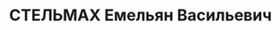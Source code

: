 ---
title: СТЕЛЬМАХ Емельян Васильевич
description: "Род. в 1898, Витебская губ., дер. Заболотье, белорус, обр.: высшее,\
  \ член ВКП(б). Проживал: Москва, Софийская наб., д. 34, кв. 146. Начальник 8-го\
  \ отдела Разведывательного управления РККА, дивизионный комиссар. \n  Арестован\
  \ 30.07.1937. Обв. в участии в к.-р. террористической организации. Приговор: ВК\
  \ ВС СССР, 26.10.1937 – ВМН. Расстрелян 26.10.1937, г.Москва. \n  Реабилитирован\
  \ ВК ВС СССР 24.12.1955"
---